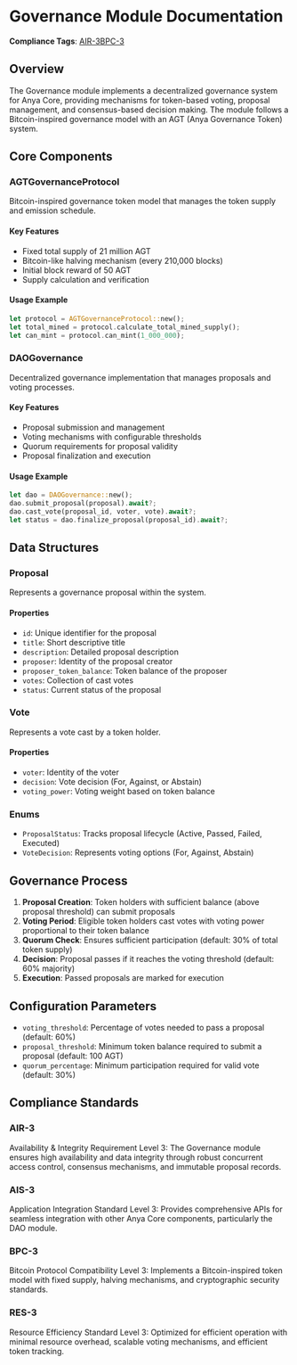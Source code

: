 # Governance Module Documentation

**Compliance Tags**: [AIR-3][AIS-3][BPC-3][RES-3]

[AIS-3]: #ais-3 "Application Integration Standard Level 3"
[RES-3]: #res-3 "Resource Efficiency Standard Level 3"

## Overview

The Governance module implements a decentralized governance system for Anya Core, providing mechanisms for token-based voting, proposal management, and consensus-based decision making. The module follows a Bitcoin-inspired governance model with an AGT (Anya Governance Token) system.

## Core Components

### AGTGovernanceProtocol

Bitcoin-inspired governance token model that manages the token supply and emission schedule.

#### Key Features

- Fixed total supply of 21 million AGT
- Bitcoin-like halving mechanism (every 210,000 blocks)
- Initial block reward of 50 AGT
- Supply calculation and verification

#### Usage Example

```rust
let protocol = AGTGovernanceProtocol::new();
let total_mined = protocol.calculate_total_mined_supply();
let can_mint = protocol.can_mint(1_000_000);
```

### DAOGovernance

Decentralized governance implementation that manages proposals and voting processes.

#### Key Features

- Proposal submission and management
- Voting mechanisms with configurable thresholds
- Quorum requirements for proposal validity
- Proposal finalization and execution

#### Usage Example

```rust
let dao = DAOGovernance::new();
dao.submit_proposal(proposal).await?;
dao.cast_vote(proposal_id, voter, vote).await?;
let status = dao.finalize_proposal(proposal_id).await?;
```

## Data Structures

### Proposal

Represents a governance proposal within the system.

#### Properties

- `id`: Unique identifier for the proposal
- `title`: Short descriptive title
- `description`: Detailed proposal description
- `proposer`: Identity of the proposal creator
- `proposer_token_balance`: Token balance of the proposer
- `votes`: Collection of cast votes
- `status`: Current status of the proposal

### Vote

Represents a vote cast by a token holder.

#### Properties

- `voter`: Identity of the voter
- `decision`: Vote decision (For, Against, or Abstain)
- `voting_power`: Voting weight based on token balance

### Enums

- `ProposalStatus`: Tracks proposal lifecycle (Active, Passed, Failed, Executed)
- `VoteDecision`: Represents voting options (For, Against, Abstain)

## Governance Process

1. **Proposal Creation**: Token holders with sufficient balance (above proposal threshold) can submit proposals
2. **Voting Period**: Eligible token holders cast votes with voting power proportional to their token balance
3. **Quorum Check**: Ensures sufficient participation (default: 30% of total token supply)
4. **Decision**: Proposal passes if it reaches the voting threshold (default: 60% majority)
5. **Execution**: Passed proposals are marked for execution

## Configuration Parameters

- `voting_threshold`: Percentage of votes needed to pass a proposal (default: 60%)
- `proposal_threshold`: Minimum token balance required to submit a proposal (default: 100 AGT)
- `quorum_percentage`: Minimum participation required for valid vote (default: 30%)

## Compliance Standards

### AIR-3

Availability & Integrity Requirement Level 3: The Governance module ensures high availability and data integrity through robust concurrent access control, consensus mechanisms, and immutable proposal records.

### AIS-3

Application Integration Standard Level 3: Provides comprehensive APIs for seamless integration with other Anya Core components, particularly the DAO module.

### BPC-3

Bitcoin Protocol Compatibility Level 3: Implements a Bitcoin-inspired token model with fixed supply, halving mechanisms, and cryptographic security standards.

### RES-3

Resource Efficiency Standard Level 3: Optimized for efficient operation with minimal resource overhead, scalable voting mechanisms, and efficient token tracking.
